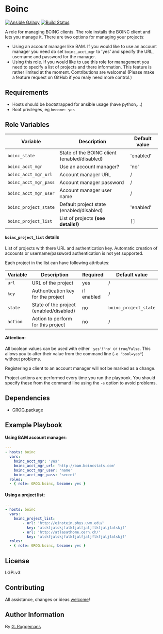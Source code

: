 # Boinc

[![Ansible Galaxy](http://img.shields.io/badge/galaxy-GROG.boinc-660198.svg?style=flat)](https://galaxy.ansible.com/list#/roles/5816)
[![Build Status](https://travis-ci.org/GROG/ansible-role-boinc.svg?branch=master)](https://travis-ci.org/GROG/ansible-role-boinc)

A role for managing BOINC clients. The role installs the BOINC client and lets
you manage it. There are two options for managing your projects:

- Using an account manager like BAM.
    If you would like to use an account manager you need do set
    `boinc_acct_mgr` to 'yes' and specify the URL, username and password for
    the manager.
- Using this role.
    If you would like to use this role for management you need to specify a
    list of projects and there information.
    This feature is rather limited at the moment. Contributions are welcome!
    (Please make a feature request on GitHub if you realy need more control.)

## Requirements

- Hosts should be bootstrapped for ansible usage (have python,...)
- Root privileges, eg `become: yes`

## Role Variables

| Variable | Description | Default value |
|----------|-------------|---------------|
| `boinc_state` | State of the BOINC client (enabled/disabled) | 'enabled' |
| `boinc_acct_mgr` | Use an account manager? | 'no' |
| `boinc_acct_mgr_url` | Account manager URL | / |
| `boinc_acct_mgr_pass` | Account manager password | / |
| `boinc_acct_mgr_user` | Account manager user name | / |
| `boinc_project_state` | Default project state (enabled/disabled) | 'enabled' |
| `boinc_project_list` | List of projects **(see details!)** | `[]` |

#### `boinc_project_list` details

List of projects with there URL and authentication key. Automatic creation of
accounts or username/password authentication is not yet supported.

Each project in the list can have following attributes:

| Variable | Description | Required | Default value |
|----------|-------------|----------|---------------|
| `url` | URL of the project | yes | / |
| `key` | Authentication key for the project | if enabled | / |
| `state` | State of the project (enabled/disabled) | no | `boinc_project_state` |
| `action` | Action to perform for this project | no | / |

#### Attention:
All boolean values can be used with either `'yes'`/`'no'` or `true`/`false`.
This allows you to alter their value from the command line (`-e "bool=yes"`)
without problems.

Registering a client to an account manager will not be marked as a change.

Project actions are performed every time you run the playbook. You should specify
these from the command line using the `-e` option to avoid problems.

## Dependencies

- [GROG.package](https://galaxy.ansible.com/list#/roles/4689)

## Example Playbook

#### Using BAM account manager:

```yaml
---
- hosts: boinc
  vars:
    boinc_acct_mgr: 'yes'
    boinc_acct_mgr_url: 'http://bam.boincstats.com'
    boinc_acct_mgr_user: 'name'
    boinc_acct_mgr_pass: 'secret'
  roles:
  - { role: GROG.boinc, become: yes }
```

#### Using a project list:

```yaml
---
- hosts: boinc
  vars:
    boinc_project_list:
        - url: 'http://einstein.phys.uwm.edu/'
          key: 'alskfjalskjfalkfjalfjaljflkfjaljfalskjf'
        - url: 'http://atlasathome.cern.ch/'
          key: 'alskfjalskjfalkfjalfjaljflkfjaljfalskjf'
  roles:
  - { role: GROG.boinc, become: yes }
```

## License

LGPLv3

## Contributing

All assistance, changes or ideas [welcome](https://github.com/GROG/ansible-role-boinc/issues)!

## Author Information

By [G. Roggemans](https://github.com/groggemans)
